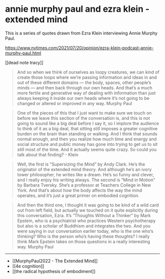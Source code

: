 # annie murphy paul and ezra klein - extended mind

This is a series of quotes drawn from Ezra Klein interviewing Annie Murphy Paul.

https://www.nytimes.com/2021/07/20/opinion/ezra-klein-podcast-annie-murphy-paul.html

[[dead note tracy]]

> And so when we think of ourselves as loopy creatures, we can kind of create those loops where we’re passing information and ideas in and out of these different domains — the body, spaces, other people’s minds — and then back through our own heads. And that’s a much more fertile and generative way of dealing with information than just always keeping it inside our own heads where it’s not going to be changed or altered or improved in any way. Murphy Paul

> One of the pieces of this that I just want to make sure we touch on before we leave this section of the conversation is, and this is not going to sound like a big deal before I say it, so I implore the audience to think of it as a big deal, that sitting still imposes a greater cognitive burden on the brain than standing or walking. And I think that sounds normal enough, and then you realize how much time and energy and social structure and public money has gone into trying to get us to sit still most of the time. And it actually seems quite crazy. So could you talk about that finding? - Klein

> Well, the first is “Supersizing the Mind” by Andy Clark. He’s the originator of the extended mind theory. And although he’s an ivory tower philosopher, he writes like a dream. He’s so funny and clever, and I really enjoy his writing always. The second is “Mind in Motion” by Barbara Tversky. She’s a professor at Teachers College in New York. And that’s about how the body affects the way the mind operates, and it’s just a great primer on embodied cognition. 

> And then the third one, I thought it was going to be kind of a wild card out from left field, but actually we touched on it quite explicitly during this conversation, Ezra. It’s “Thoughts Without a Thinker” by Mark Epstein, who is a psychiatrist who practices Western psychotherapy but also is a scholar of Buddhism and integrates the two. And you were saying in our conversation earlier today, who is the one who’s thinking? Who is the person who’s having these thoughts? I really think Mark Epstein takes on those questions in a really interesting way. Murphy Paul
 
---
 
 - [[MurphyPaul2022 - The Extended Mind]]
 - [[4e cognition]]
 - [[the radical hypothesis of embodiment]]